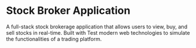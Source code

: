   # Stock Broker Application

 A full-stack stock brokerage application that allows users to view, buy, and sell stocks in real-time. Built with
 Test
 modern web technologies to simulate the functionalities of a trading platform.
